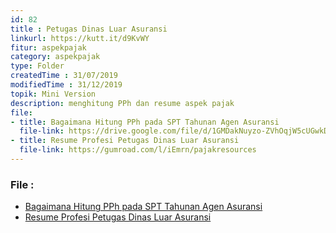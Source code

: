 ```yaml
---
id: 82
title : Petugas Dinas Luar Asuransi
linkurl: https://kutt.it/d9KvWY
fitur: aspekpajak
category: aspekpajak
type: Folder
createdTime : 31/07/2019
modifiedTime : 31/12/2019
topik: Mini Version
description: menghitung PPh dan resume aspek pajak
file: 
- title: Bagaimana Hitung PPh pada SPT Tahunan Agen Asuransi
  file-link: https://drive.google.com/file/d/1GMDakNuyzo-ZVhOqjW5cUGwkD6RtI2Ye/view?usp=sharing
- title: Resume Profesi Petugas Dinas Luar Asuransi
  file-link: https://gumroad.com/l/iEmrn/pajakresources
---
```

### File :
- [Bagaimana Hitung PPh pada SPT Tahunan Agen Asuransi](https://drive.google.com/file/d/1GMDakNuyzo-ZVhOqjW5cUGwkD6RtI2Ye/view?usp=sharing)
- [Resume Profesi Petugas Dinas Luar Asuransi](https://gumroad.com/l/iEmrn/pajakresources)